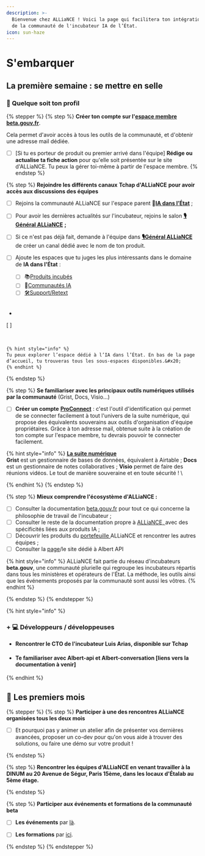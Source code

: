 ```yaml
---
description: >-
  Bienvenue chez ALLiaNCE ! Voici la page qui facilitera ton intégration au sein
  de la communauté de l'incubateur IA de l’État.
icon: sun-haze
---
```


# S'embarquer

## La première semaine : se mettre en selle&#x20;

### 👥 Quelque soit ton profil&#x20;

{% stepper %}
{% step %}
**Créer ton compte sur l'**[**espace membre beta.gouv.fr**](https://espace-membre.incubateur.net/dashboard). &#x20;

Cela permet d'avoir accès à tous les outils de la communauté, et d'obtenir une adresse mail dédiée.&#x20;

* [ ] \[Si tu es porteur de produit ou premier arrivé dans l'équipe] **Rédige ou actualise ta fiche action** pour qu'elle soit présentée sur le site d'ALLiaNCE. Tu peux la gérer toi-même à partir de l'espace membre.&#x20;
{% endstep %}

{% step %}
**Rejoindre les différents canaux** **Tchap d'ALLiaNCE** **pour avoir accès aux discussions des équipes**&#x20;



* [ ] Rejoins la communauté ALLiaNCE sur l'espace parent **🤖**[**IA dans l’État**](https://tchap.gouv.fr/#/room/#IAdansltatSpKrvQH2Odu:agent.dinum.tchap.gouv.fr) ;
* [ ] Pour avoir les dernières actualités sur l'incubateur, rejoins le salon [**🎙️Général ALLiaNCE**](https://tchap.gouv.fr/#/room/!tPzThAoNsAAClYSczG:agent.dinum.tchap.gouv.fr?via=agent.dinum.tchap.gouv.fr) **;**
* [ ] Si ce n'est pas déjà fait, demande à l'équipe dans [**🎙️Général ALLiaNCE**](https://tchap.gouv.fr/#/room/!nESqGCRMjtMlIVkByv:agent.dinum.tchap.gouv.fr?via=agent.dinum.tchap.gouv.fr) de créer un canal dédié avec le nom de ton produit.
*   [ ] Ajoute les espaces que tu juges les plus intéressants dans le domaine de **IA dans l'État** :

    * [ ] 📚[Produits incubés](https://tchap.gouv.fr/#/room/!hQnbTJkBsuWMVUFrZI:agent.dinum.tchap.gouv.fr?via=agent.dinum.tchap.gouv.fr) &#x20;
    * [ ] 🫶[Communautés IA](https://tchap.gouv.fr/#/room/!tiGSNoyMPdVBMDAaZx:agent.dinum.tchap.gouv.fr?via=agent.dinum.tchap.gouv.fr)
    * [ ] [🛠️Support/Retext](https://tchap.gouv.fr/#/room/!IwhlHPuHgkYixvZYmY:agent.dinum.tchap.gouv.fr?via=agent.dinum.tchap.gouv.fr)

    <img src="../.gitbook/assets/Capture d’écran 2025-05-13 à 14.40.15.png" alt="" data-size="original">
*
[ ] 
    <div data-full-width="false"><figure><img src="../.gitbook/assets/Capture d’écran 2025-05-06 à 12.32.44.png" alt=""><figcaption></figcaption></figure></div>

    {% hint style="info" %}
    Tu peux explorer l’espace dédié à l’IA dans l’État. En bas de la page d’accueil, tu trouveras tous les sous-espaces disponibles.&#x20;
    {% endhint %}
{% endstep %}

{% step %}
**Se familiariser avec les principaux outils numériques utilisés par la communauté** (Grist, Docs, Visio...)&#x20;

* [ ] **Créer un compte** [**ProConnect**](https://www.proconnect.gouv.fr/) : c'est l'outil d'identification qui permet de se connecter facilement à tout l'univers de la suite numérique, qui propose des équivalents souverains aux outils d'organisation d'équipe propriétaires. Grâce à ton adresse mail, obtenue suite à la création de ton compte sur l'espace membre, tu devrais pouvoir te connecter facilement.&#x20;

{% hint style="info" %}
[**La suite numérique**](https://lasuite.numerique.gouv.fr/)\
**Grist** est un gestionnaire de bases de données, équivalent à Airtable ; **Docs** est un gestionnaire de notes collaboratives ; **Visio** permet de faire des réunions vidéos. Le tout de manière souveraine et en toute sécurité !  \

{% endhint %}
{% endstep %}

{% step %}
**Mieux comprendre l'écosystème d'ALLiaNCE :**

* [ ] Consulter la documentation [beta.gouv.fr](https://beta.gouv.fr) pour tout ce qui concerne la philosophie de travail de l'incubateur ;
* [ ] Consulter le reste de la documentation propre à [ALLiaNCE, ](https://app.gitbook.com/o/-LrIsEqqjEjdRXwfHPAD/s/8FmfEWN4OMWVRlRWHiHs/)avec des spécificités liées aux produits IA ;
* [ ] Découvrir les produits du [portefeuille ](https://alliance.numerique.gouv.fr/les-produits-incub%C3%A9s/)ALLiaNCE et rencontrer les autres équipes ;
* [ ] Consulter la [page](https://alliance.numerique.gouv.fr/albert/)/le site dédié à Albert API

{% hint style="info" %}
ALLiaNCE fait partie du réseau d'incubateurs **beta.gouv**, une communauté plurielle qui regroupe les incubateurs répartis dans tous les ministères et opérateurs de l'État. La méthode, les outils ainsi que les événements proposés par la communauté sont aussi les vôtres.&#x20;
{% endhint %}


{% endstep %}
{% endstepper %}

{% hint style="info" %}
### + 💻 Développeurs / développeuses

* #### Rencontrer le CTO de l'incubateur Luis Arias, disponible sur Tchap
* #### Te familiariser avec Albert-api et Albert-conversation \[liens vers la documentation à venir]
{% endhint %}



## 🌟 Les premiers mois

{% stepper %}
{% step %}
**Participer à une des rencontres ALLiaNCE organisées tous les deux mois**

* [ ] Et pourquoi pas y animer un atelier afin de présenter vos dernières avancées, proposer un co-dev pour qu'on vous aide à trouver des solutions, ou faire une démo sur votre produit !


{% endstep %}

{% step %}
**Rencontrer les équipes d'ALLiaNCE en venant travailler à la DINUM au 20 Avenue de Ségur, Paris 15ème, dans les locaux d'Étalab au 5ème étage.**&#x20;


{% endstep %}

{% step %}
**Participer aux événements et formations de la communauté beta**&#x20;

* [ ] **Les événements** par [là](https://espace-membre.incubateur.net/events).&#x20;
* [ ] **Les formations** par [ici](https://espace-membre.incubateur.net/formations).&#x20;


{% endstep %}
{% endstepper %}
